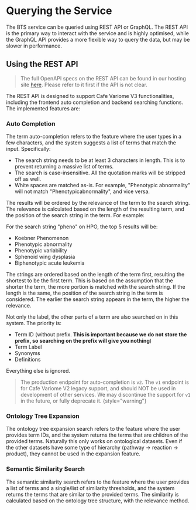 # Querying the Service

The BTS service can be queried using REST API or GraphQL. The REST API is the primary way to interact with the service and is highly optimised, while the GraphQL API provides a more flexible way to query the data, but may be slower in performance.

## Using the REST API

> The full OpenAPI specs on the REST API can be found in our hosting site [here](https://v3doc.cafevariome.org/openapi/?urls.primaryName=Biomedical+Term+Service). Please refer to it first if the API is not clear.

The REST API is designed to support Cafe Variome V3 functionalities, including the frontend auto completion and backend searching functions. The implemented features are:

### Auto Completion

The term auto-completion refers to the feature where the user types in a few characters, and the system suggests a list of terms that match the input. Specifically:

- The search string needs to be at least 3 characters in length. This is to prevent returning a massive list of terms.
- The search is case-insensitive. All the quotation marks will be stripped off as well.
- White spaces are matched as-is. For example, "Phenotypic abnormality" will not match "Phenotypicabnormality", and vice versa.

The results will be ordered by the relevance of the term to the search string. The relevance is calculated based on the length of the resulting term, and the position of the search string in the term. For example:

For the search string "pheno" on HPO, the top 5 results will be:

- Koebner Phenomenon
- Phenotypic abnormality
- Phenotypic variability
- Sphenoid wing dysplasia
- Biphenotypic acute leukemia

The strings are ordered based on the length of the term first, resulting the shortest to be the first term. This is based on the assumption that the shorter the term, the more portion is matched with the search string. If the length is the same, the position of the search string in the term is considered. The earlier the search string appears in the term, the higher the relevance.

Not only the label, the other parts of a term are also searched on in this system. The priority is:

- Term ID (without prefix. **This is important because we do not store the prefix, so searching on the prefix will give you nothing**)
- Term Label
- Synonyms
- Definitions

Everything else is ignored.

> The production endpoint for auto-completion is `v2`. The `v1` endpoint is for Cafe Variome V2 legacy support, and should NOT be used in development of other services. We may discontinue the support for `v1` in the future, or fully deprecate it.
> {style="warning"}

### Ontology Tree Expansion

The ontology tree expansion search refers to the feature where the user provides term IDs, and the system returns the terms that are children of the provided terms. Naturally this only works on ontological datasets. Even if the other datasets have some type of hierarchy (pathway → reaction → product), they cannot be used in the expansion feature.

### Semantic Similarity Search

The semantic similarity search refers to the feature where the user provides a list of terms and a single/list of similarity thresholds, and the system returns the terms that are similar to the provided terms. The similarity is calculated based on the ontology tree structure, with the relevance method.
